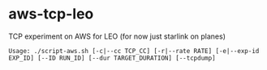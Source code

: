 # aws-tcp-leo
TCP experiment on AWS for LEO (for now just starlink on planes)


```
Usage: ./script-aws.sh [-c|--cc TCP_CC] [-r|--rate RATE] [-e|--exp-id EXP_ID] [--ID RUN_ID] [--dur TARGET_DURATION] [--tcpdump]
```
